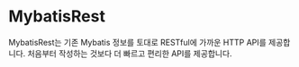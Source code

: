 # MybatisRest
MybatisRest는 기존 Mybatis 정보를 토대로 RESTful에 가까운 HTTP API를 제공합니다. 처음부터 작성하는 것보다 더 빠르고 편리한 API를 제공합니다.
